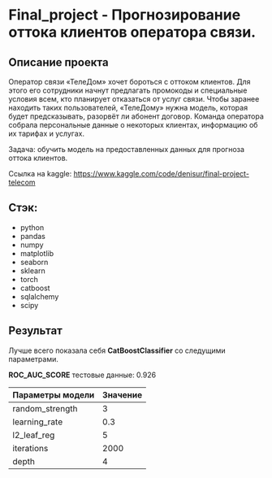 # Final_project - Прогнозирование оттока клиентов оператора связи.

## Описание проекта

Оператор связи «ТелеДом» хочет бороться с оттоком клиентов. Для этого его сотрудники начнут предлагать промокоды и специальные условия всем, кто планирует отказаться от услуг связи. Чтобы заранее находить таких пользователей, «ТелеДому» нужна модель, которая будет предсказывать, разорвёт ли абонент договор. Команда оператора собрала персональные данные о некоторых клиентах, информацию об их тарифах и услугах. 

Задача: обучить модель на предоставленных данных для прогноза оттока клиентов.

Ссылка на kaggle: https://www.kaggle.com/code/denisur/final-project-telecom

## Стэк:

* python
* pandas
* numpy
* matplotlib
* seaborn
* sklearn
* torch
* catboost
* sqlalchemy
* scipy

## Результат

Лучше всего показала себя **CatBoostClassifier** со следущими параметрами.

**ROC_AUC_SCORE** тестовые данные: 0.926
    
| Параметры модели   | Значение       |
|--------------------|----------------|
| random_strength | 3            |
| learning_rate | 0.3              |
| l2_leaf_reg     | 5            |
| iterations     | 2000            |
| depth        | 4 |
